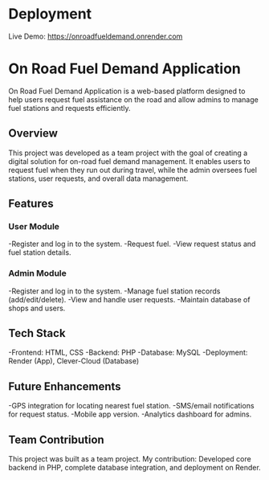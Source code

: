 # Deployment
Live Demo: https://onroadfueldemand.onrender.com

# On Road Fuel Demand Application

On Road Fuel Demand Application is a web-based platform designed to help users request fuel assistance on the road and allow admins to manage fuel stations and requests efficiently.

## Overview

This project was developed as a team project with the goal of creating a digital solution for on-road fuel demand management. It enables users to request fuel when they run out during travel, while the admin oversees fuel stations, user requests, and overall data management.

## Features
### User Module
-Register and log in to the system.
-Request fuel.
-View request status and fuel station details.

### Admin Module
-Register and log in to the system.
-Manage fuel station records (add/edit/delete).
-View and handle user requests.
-Maintain database of shops and users.

## Tech Stack
-Frontend: HTML, CSS
-Backend: PHP
-Database: MySQL
-Deployment: Render (App), Clever-Cloud (Database)

## Future Enhancements
-GPS integration for locating nearest fuel station.
-SMS/email notifications for request status.
-Mobile app version.
-Analytics dashboard for admins.

## Team Contribution
This project was built as a team project.
My contribution: Developed core backend in PHP, complete database integration, and deployment on Render.
